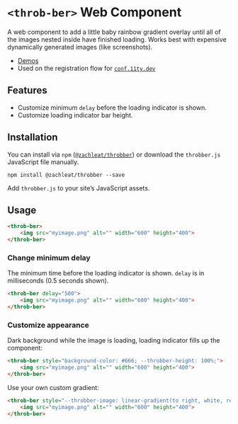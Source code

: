 # `<throb-ber>` Web Component

A web component to add a little baby rainbow gradient overlay until all of the images nested inside have finished loading. Works best with expensive dynamically generated images (like screenshots).

* [Demos](https://zachleat.github.io/throbber/demo.html)
* Used on the registration flow for [`conf.11ty.dev`](https://conf.11ty.dev/)

## Features

* Customize minimum `delay` before the loading indicator is shown.
* Customize loading indicator bar height.

## Installation

You can install via `npm` ([`@zachleat/throbber`](https://www.npmjs.com/package/@zachleat/throbber)) or download the `throbber.js` JavaScript file manually.

```shell
npm install @zachleat/throbber --save
```

Add `throbber.js` to your site’s JavaScript assets.

## Usage

```html
<throb-ber>
	<img src="myimage.png" alt="" width="600" height="400">
</throb-ber>
```

### Change minimum delay

The minimum time before the loading indicator is shown. `delay` is in milliseconds (0.5 seconds shown).

```html
<throb-ber delay="500">
	<img src="myimage.png" alt="" width="600" height="400">
</throb-ber>
```

### Customize appearance

Dark background while the image is loading, loading indicator fills up the component:

```html
<throb-ber style="background-color: #666; --throbber-height: 100%;">
	<img src="myimage.png" alt="" width="600" height="400">
</throb-ber>
```

Use your own custom gradient:

```html
<throb-ber style="--throbber-image: linear-gradient(to right, white, rebeccapurple); --throbber-opacity: 1">
	<img src="myimage.png" alt="" width="600" height="400">
</throb-ber>
```
